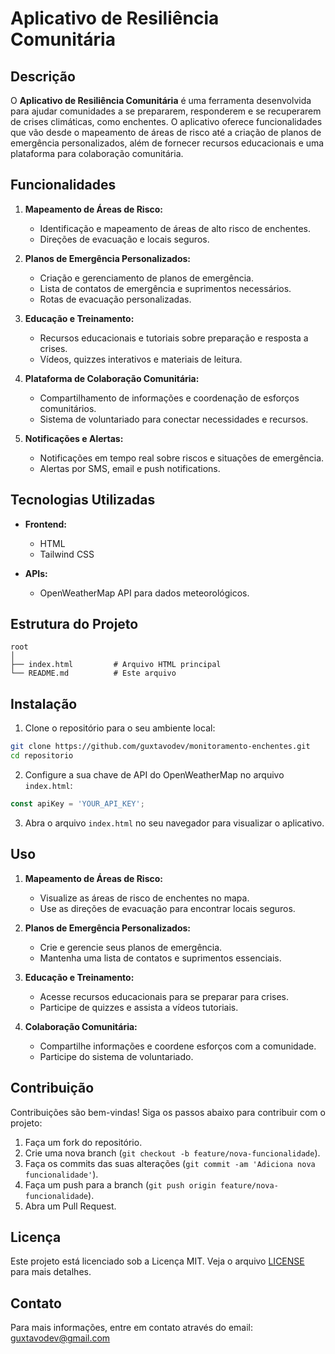 # Aplicativo de Resiliência Comunitária

## Descrição

O **Aplicativo de Resiliência Comunitária** é uma ferramenta desenvolvida para ajudar comunidades a se prepararem, responderem e se recuperarem de crises climáticas, como enchentes. O aplicativo oferece funcionalidades que vão desde o mapeamento de áreas de risco até a criação de planos de emergência personalizados, além de fornecer recursos educacionais e uma plataforma para colaboração comunitária.

## Funcionalidades

1. **Mapeamento de Áreas de Risco:**
   - Identificação e mapeamento de áreas de alto risco de enchentes.
   - Direções de evacuação e locais seguros.

2. **Planos de Emergência Personalizados:**
   - Criação e gerenciamento de planos de emergência.
   - Lista de contatos de emergência e suprimentos necessários.
   - Rotas de evacuação personalizadas.

3. **Educação e Treinamento:**
   - Recursos educacionais e tutoriais sobre preparação e resposta a crises.
   - Vídeos, quizzes interativos e materiais de leitura.

4. **Plataforma de Colaboração Comunitária:**
   - Compartilhamento de informações e coordenação de esforços comunitários.
   - Sistema de voluntariado para conectar necessidades e recursos.

5. **Notificações e Alertas:**
   - Notificações em tempo real sobre riscos e situações de emergência.
   - Alertas por SMS, email e push notifications.

## Tecnologias Utilizadas

- **Frontend:**
  - HTML
  - Tailwind CSS

- **APIs:**
  - OpenWeatherMap API para dados meteorológicos.

## Estrutura do Projeto

```
root
│
├── index.html         # Arquivo HTML principal
└── README.md          # Este arquivo
```

## Instalação

1. Clone o repositório para o seu ambiente local:

```sh
git clone https://github.com/guxtavodev/monitoramento-enchentes.git
cd repositorio
```

2. Configure a sua chave de API do OpenWeatherMap no arquivo `index.html`:

```javascript
const apiKey = 'YOUR_API_KEY';
```

3. Abra o arquivo `index.html` no seu navegador para visualizar o aplicativo.

## Uso

1. **Mapeamento de Áreas de Risco:**
   - Visualize as áreas de risco de enchentes no mapa.
   - Use as direções de evacuação para encontrar locais seguros.

2. **Planos de Emergência Personalizados:**
   - Crie e gerencie seus planos de emergência.
   - Mantenha uma lista de contatos e suprimentos essenciais.

3. **Educação e Treinamento:**
   - Acesse recursos educacionais para se preparar para crises.
   - Participe de quizzes e assista a vídeos tutoriais.

4. **Colaboração Comunitária:**
   - Compartilhe informações e coordene esforços com a comunidade.
   - Participe do sistema de voluntariado.

## Contribuição

Contribuições são bem-vindas! Siga os passos abaixo para contribuir com o projeto:

1. Faça um fork do repositório.
2. Crie uma nova branch (`git checkout -b feature/nova-funcionalidade`).
3. Faça os commits das suas alterações (`git commit -am 'Adiciona nova funcionalidade'`).
4. Faça um push para a branch (`git push origin feature/nova-funcionalidade`).
5. Abra um Pull Request.

## Licença

Este projeto está licenciado sob a Licença MIT. Veja o arquivo [LICENSE](LICENSE) para mais detalhes.

## Contato

Para mais informações, entre em contato através do email: [guxtavodev@gmail.com](mailto:guxtavodev@gmail.com)
